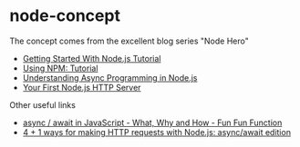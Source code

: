 ﻿# node-concept

The concept comes from the excellent blog series "Node Hero"

- [Getting Started With Node.js Tutorial](https://blog.risingstack.com/node-hero-tutorial-getting-started-with-node-js/)
- [Using NPM: Tutorial](https://blog.risingstack.com/node-hero-npm-tutorial/)
- [Understanding Async Programming in Node.js](https://blog.risingstack.com/node-hero-async-programming-in-node-js/)
- [Your First Node.js HTTP Server](https://blog.risingstack.com/your-first-node-js-http-server/)

Other useful links
- [async / await in JavaScript - What, Why and How - Fun Fun Function](https://www.youtube.com/watch?v=568g8hxJJp4)
- [4 + 1 ways for making HTTP requests with Node.js: async/await edition](https://www.valentinog.com/blog/http-requests-node-js-async-await/)
